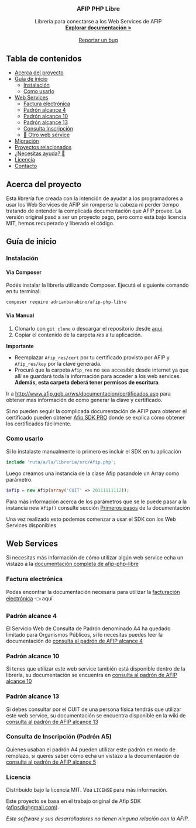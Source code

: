 <!-- PROJECT LOGO -->

<h3 align="center">AFIP PHP Libre</h3>

<p align="center">
    Librería para conectarse a los Web Services de AFIP
    <br />
    <a href="https://github.com/adrianbarabino/afip-php-libre/wiki"><strong>Explorar documentación »</strong></a>
    <br />
    <br />
    <a href="https://github.com/adrianbarabino/afip-php-libre/issues">Reportar un bug</a>
  </p>
</p>

<!-- TABLE OF CONTENTS -->
## Tabla de contenidos

* [Acerca del proyecto](#acerca-del-proyecto)
* [Guía de inicio](#guía-de-inicio)
  * [Instalación](#instalación)
  * [Como usarlo](#como-usarlo)
* [Web Services](#web-services)
  * [Factura electrónica](#factura-electrónica)
  * [Padrón alcance 4](#padrón-alcance-4)
  * [Padrón alcance 10](#padrón-alcance-10)
  * [Padrón alcance 13](#padrón-alcance-13)
  * [Consulta Inscripción](#consulta-de-inscripción-padrón-a5)
  * [🎉 Otro web service](#otro-web-service)
* [Migración](#migración)
* [Proyectos relacionados](#proyectos-relacionados)
* [¿Necesitas ayuda? 🚀](#necesitas-ayuda-)
* [Licencia](#licencia)
* [Contacto](#contacto)

<!-- ABOUT THE PROJECT -->
## Acerca del proyecto

Esta librería fue creada con la intención de ayudar a los programadores a usar los Web Services de AFIP sin romperse la cabeza ni perder tiempo tratando de entender la complicada documentación que AFIP provee. La versión original pasó a ser un proyecto pago, pero como está bajo licencia MIT, hemos recuperado y liberado el código.

<!-- START GUIDE -->
## Guía de inicio

### Instalación

#### Via Composer

Podés instalar la librería utilizando Composer. Ejecutá el siguiente comando en tu terminal:

```bash
composer require adrianbarabino/afip-php-libre
```

#### Via Manual
1. Clonarlo con `git clone` o descargar el repositorio desde [aqui](https://github.com/adrianbarabino/afip-php-libre/archive/refs/heads/master.zip "Descargar repositorio").
2. Copiar el contenido de la carpeta *res* a tu aplicación.

**Importante**
* Reemplazar `Afip_res/cert` por tu certificado provisto por AFIP y `Afip_res/key` por la clave generada.
* Procurá que la carpeta `Afip_res` no sea accesible desde internet ya que allí se guardará toda la información para acceder a los web services. **Además, esta carpeta deberá tener permisos de escritura**.

Ir a http://www.afip.gob.ar/ws/documentacion/certificados.asp para obtener mas información de como generar la clave y certificado.

Si no pueden seguir la complicada documentación de AFIP para obtener el certificado pueden obtener [Afip SDK PRO](#necesitas-ayuda-) donde se explica cómo obtener los certificados fácilmente.

### Como usarlo

Si lo instalaste manualmente lo primero es incluir el SDK en tu aplicación
````php
include 'ruta/a/la/libreria/src/Afip.php';
````

Luego creamos una instancia de la clase Afip pasandole un Array como parámetro.
````php
$afip = new Afip(array('CUIT' => 20111111112));
````


Para más información acerca de los parámetros que se le puede pasar a la instancia new `Afip()` consulte sección [Primeros pasos](https://github.com/adrianbarabino/afip-php-libre/wiki/Primeros-pasos#como-usarlo) de la documentación

Una vez realizado esto podemos comenzar a usar el SDK con los Web Services disponibles


<!-- WEB SERVICES -->
## Web Services

Si necesitas más información de cómo utilizar algún web service echa un vistazo a la [documentación completa de afip-php-libre](https://github.com/adrianbarabino/afip-php-libre/wiki)

### Factura electrónica
Podes encontrar la documentación necesaria para utilizar la [facturación electrónica](https://github.com/adrianbarabino/afip-php-libre/wiki/Facturaci%C3%B3n-Electr%C3%B3nica) 👈 aquí

### Padrón alcance 4
El Servicio Web de Consulta de Padrón denominado A4 ha quedado limitado para Organismos Públicos, si lo necesitas puedes leer la documentación de [consulta al padrón de AFIP alcance 4](https://github.com/adrianbarabino/afip-php-libre/wiki/Consulta-al-padron-de-AFIP-alcance-4)

### Padrón alcance 10
Si tenes que utilizar este web service también está disponible dentro de la librería, su documentación se encuentra en [consulta al padrón de AFIP alcance 10](https://github.com/adrianbarabino/afip-php-libre/wiki/Consulta-al-padron-de-AFIP-alcance-10)

### Padrón alcance 13
Si debes consultar por el CUIT de una persona física tendrás que utilizar este web service, su documentación se encuentra disponible en la wiki de [consulta al padrón de AFIP alcance 13](https://github.com/adrianbarabino/afip-php-libre/wiki/Consulta-al-padron-de-AFIP-alcance-13)

### Consulta de Inscripción (Padrón A5)
Quienes usaban el padrón A4 pueden utilizar este padrón en modo de remplazo, si queres saber cómo echa un vistazo a la documentación de [consulta al padrón de AFIP alcance 5](https://github.com/adrianbarabino/afip-php-libre/wiki/Consulta-Inscripción)



<!-- LICENCE -->
### Licencia
Distribuido bajo la licencia MIT. Vea `LICENSE` para más información.

Este proyecto se basa en el trabajo original de Afip SDK (afipsdk@gmail.com).




_Este software y sus desarrolladores no tienen ninguna relación con la AFIP._


